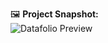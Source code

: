 🖼 **Project Snapshot:**  
![Datafolio Preview](https://drive.google.com/file/d/1KxRu4_C1CamDHhv1czXqnW9kH8L8TgEk/view?usp=sharing.png)  
